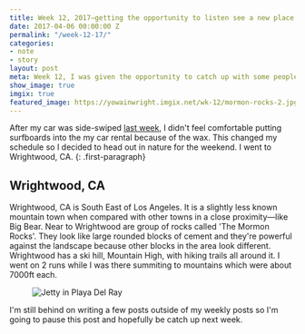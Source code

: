 ```yaml
---
title: Week 12, 2017—getting the opportunity to listen see a new place
date: 2017-04-06 00:00:00 Z
permalink: "/week-12-17/"
categories:
- note
- story
layout: post
meta: Week 12, I was given the opportunity to catch up with some people I care about and visit Wrightwood, CA for the first time.
show_image: true
imgix: true
featured_image: https://yowainwright.imgix.net/wk-12/mormon-rocks-2.jpg
---
```


After my car was side-swiped [last week](https://jeff.in/week-12-17/), I didn't feel comfortable putting surfboards into the my car rental because of the wax. This changed my schedule so I decided to head out in nature for the weekend. I went to Wrightwood, CA. 
{: .first-paragraph}

## Wrightwood, CA

Wrightwood, CA is South East of Los Angeles. It is a slightly less known mountain town when compared with other towns in a close proximity—like Big Bear. Near to Wrightwood are group of rocks called 'The Mormon Rocks'. They look like large rounded blocks of cement and they're powerful against the landscape because other blocks in the area look different. Wrightwood has a ski hill, Mountain High, with hiking trails all around it. I went on 2 runs while I was there summiting to mountains which were about 7000ft each.

<figure>
  <img src="//yowainwright.imgix.net/wk-12/mormon-rocks-1.jpg?w=800&h=800&crop=focalpoint&auto=format" alt="Jetty in Playa Del Ray" />
</figure>

I'm still behind on writing a few posts outside of my weekly posts so I'm going to pause this post and hopefully be catch up next week. 




